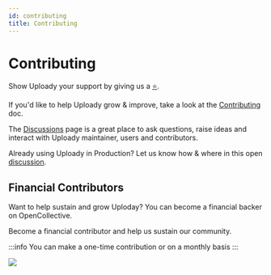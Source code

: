```yaml
---
id: contributing
title: Contributing
---
```


# Contributing

Show Uploady your support by giving us a [⭐](https://github.com/rpldy/react-uploady/stargazers).

If you'd like to help Uploady grow & improve, take a look at the [Contributing](https://github.com/rpldy/react-uploady/blob/master/CONTRIBUTING.md) doc.

The [Discussions](https://github.com/rpldy/react-uploady/discussions) page is a great place to ask questions, raise ideas and interact with Uploady maintainer, users and contributors.

Already using Uploady in Production? Let us know how & where in this open [discussion](https://github.com/rpldy/react-uploady/discussions/131).

## Financial Contributors

Want to help sustain and grow Uploday? You can become a financial backer on OpenCollective.

Become a financial contributor and help us sustain our community.

:::info
You can make a one-time contribution or on a monthly basis
:::

<a href="https://opencollective.com/react-uploady" target="_blank">
    <img style={{ width: "200px" }} src="https://images.opencollective.com/static/images/become_backer.svg" />
</a>
